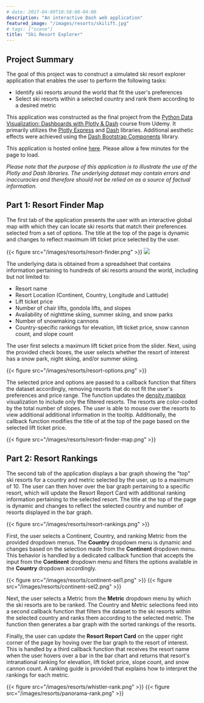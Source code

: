 ```yaml
---
# date: 2017-04-09T10:58:08-04:00
description: "An interactive Dash web application"
featured_image: "/images/resorts/skilift.jpg"
# tags: ["scene"]
title: "Ski Resort Explorer"
---
```


## Project Summary
The goal of this project was to construct a simulated ski resort explorer application that enables the user to perform the following tasks:
- Identify ski resorts around the world that fit the user's preferences
- Select ski resorts within a selected country and rank them according to a desired metric


This application was constructed as the final project from the [Python Data Visualization: Dashboards with Plotly & Dash](https://www.udemy.com/course/python-dashboards-plotly-dash/) course from Udemy. It primarily utilizes the [Plotly Express](https://plotly.com/python/plotly-express/) and [Dash](https://dash.plotly.com/) libraries. Additional aesthetic effects were achieved using the [Dash Bootstrap Components](https://dash-bootstrap-components.opensource.faculty.ai/) library. 

This application is hosted online [here](https://resort-explorer.onrender.com/). Please allow a few minutes for the page to load.

*Please note that the purpose of this application is to illustrate the use of the Plotly and Dash libraries. The underlying dataset may contain errors and inaccuracies and therefore should not be relied on as a source of factual information.*

## Part 1: Resort Finder Map
The first tab of the application presents the user with an interactive global map with which they can locate ski resorts that match their preferences selected from a set of options. The title at the top of the page is dynamic and changes to reflect maximum lift ticket price selected by the user.

{{< figure src="/images/resorts/resort-finder.png" >}} 
![](/images/resorts/resort-finder.png)


The underlying data is obtained from a spreadsheet that contains information pertaining to hundreds of ski resorts around the world, including but not limited to:
- Resort name
- Resort Location (Continent, Country, Longitude and Latitude)
- Lift ticket price
- Number of chair lifts, gondola lifts, and slopes
- Availability of nighttime skiing, summer skiing, and snow parks
- Number of snowmaking cannons
- Country-specific rankings for elevation, lift ticket price, snow cannon count, and slope count


The user first selects a maximum lift ticket price from the slider. Next, using the provided check boxes, the user selects whether the resort of interest has a snow park, night skiing, and/or summer skiing. 

{{< figure src="/images/resorts/resort-options.png" >}} 

The selected price and options are passed to a callback function that filters the dataset accordingly, removing resorts that do not fit the user's preferences and price range. The function updates the [density mapbox](https://plotly.com/python/mapbox-density-heatmaps/) visualization to include only the filtered resorts. The resorts are color-coded by the total number of slopes. The user is able to mouse over the resorts to view additional additional information in the tooltip. Additionally, the callback function modifies the title of at the top of the page based on the selected lift ticket price.

{{< figure src="/images/resorts/resort-finder-map.png" >}} 

## Part 2: Resort Rankings

The second tab of the application displays a bar graph showing the "top" ski resorts for a country and metric selected by the user, up to a maximum of 10. The user can then hover over the bar graph pertaining to a specific resort, which will update the Resort Report Card with additional ranking information pertaining to the selected resort. The title at the top of the page is dynamic and changes to reflect the selected country and number of resorts displayed in the bar graph.

{{< figure src="/images/resorts/resort-rankings.png" >}} 

First, the user selects a Continent, Country, and ranking Metric from the provided dropdown menus. The **Country** dropdown menu is dynamic and changes based on the selection made from the **Continent** dropdown menu. This behavior is handled by a dedicated callback function that accepts the input from the **Continent** dropdown menu and filters the options available in the **Country** dropdown accordingly. 

<!-- <p align="center">
  <img src="image-7.png" />
</p>
<p align="center">
  <img src="image-8.png" />
</p> -->

<!-- <p align="center">
  <img src="image-7.png" width="300" />
  <img src="image-8.png" width="312" /> 
</p> -->

{{< figure src="/images/resorts/continent-sel1.png" >}} 
{{< figure src="/images/resorts/continent-sel2.png" >}} 

Next, the user selects a Metric from the **Metric** dropdown menu by which the ski resorts are to be ranked. The Country and Metric selections feed into a second callback function that filters the dataset to the ski resorts within the selected country and ranks them according to the selected metric. The function then generates a bar graph with the sorted rankings of the resorts. 

Finally, the user can update the **Resort Report Card** on the upper right corner of the page by hoving over the bar graph to the resort of interest. This is handled by a third callback function that receives the resort name when the user hovers over a bar in the bar chart and returns that resort's intranational ranking for elevation, lift ticket price, slope count, and snow cannon count. A ranking guide is provided that explains how to interpret the rankings for each metric.

<!-- <p align="center">
  <img src="image-9.png" />
</p>

<p align="center">
  <img src="image-10.png" />
</p> -->

{{< figure src="/images/resorts/whistler-rank.png" >}} 
{{< figure src="/images/resorts/panorama-rank.png" >}} 